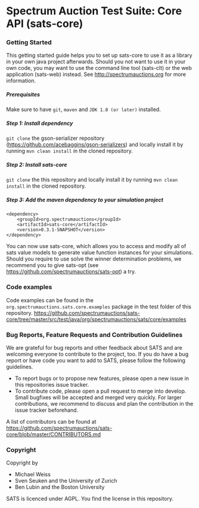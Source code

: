 # Spectrum Auction Test Suite: Core API (sats-core)

### Getting Started
This getting started guide helps you to set up sats-core to use it as a library in your own java project afterwards. 
Should you not want to use it in your own code, you may want to use the command line tool (sats-clt) or the web application (sats-web) instead. See 
http://spectrumauctions.org for more information.
##### Prerequisites
Make sure to have `git`, `maven` and `JDK 1.8 (or later)` installed. 
##### Step 1: Install dependency
``git clone`` the gson-serializer repository (https://github.com/acebaggins/gson-serializers) 
and locally install it by running ``mvn clean install`` in the cloned repository.
##### Step 2: Install sats-core
``git clone`` the this repository and locally install it by running ``mvn clean install`` in the cloned repository.
##### Step 3: Add the maven dependency to your simulation project
````
<dependency>
    <groupId>org.spectrumauctions</groupId>
    <artifactId>sats-core</artifactId>
    <version>0.3.1-SNAPSHOT</version>
</dependency>
````
You can now use sats-core, which allows you to access and modify all of sats value models to generate value function instances for your simulations.
Should you require to use solve the winner determination problems, we recommend you to give sats-opt (see https://github.com/spectrumauctions/sats-opt) a try.

### Code examples
Code examples can be found in the
`org.spectrumauctions.sats.core.examples`
package in the test folder of this repository.
https://github.com/spectrumauctions/sats-core/tree/master/src/test/java/org/spectrumauctions/sats/core/examples

### Bug Reports, Feature Requests and Contribution Guidelines
We are grateful for bug reports and other feedback about SATS and are welcoming everyone to contribute to the project, too. 
If you do have a bug report or have code you want to add to SATS, please follow the following guidelines.
* To report bugs or to propose new features, please open a new issue in this repositories issue tracker. 
* To contribute code, please open a pull request to merge into develop. Small bugfixes will be accepted and merged very quickly. 
For larger contributions, we recommend to discuss and plan the contribution in the issue tracker beforehand.

A list of contributors can be found at 
https://github.com/spectrumauctions/sats-core/blob/master/CONTRIBUTORS.md

### Copyright
Copyright by
* Michael Weiss
* Sven Seuken and the University of Zurich
* Ben Lubin and the Boston University

SATS is licenced under AGPL. You find the license in this repository. 